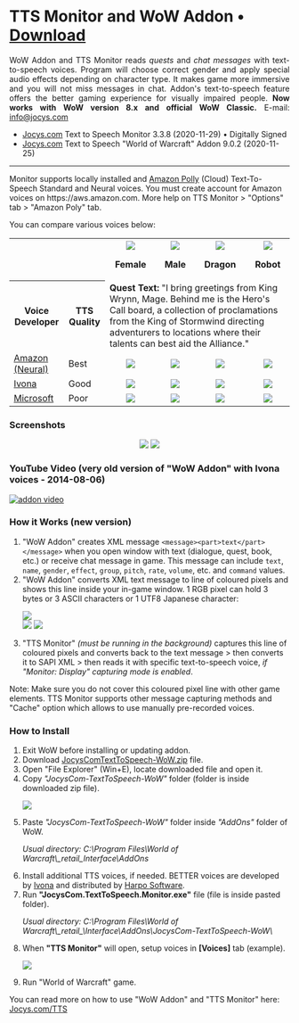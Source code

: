 # TTS Monitor and WoW Addon • [Download](https://www.jocys.com/Files/Software/JocysCom-TextToSpeech-WoW.zip)

<p align="justify">WoW Addon and TTS Monitor reads <i>quests</i> and <i>chat messages</i> with text-to-speech voices. Program will choose correct gender and apply special audio effects depending on character type. It makes game more immersive and you will not miss messages in chat. Addon's text-to-speech feature offers the better gaming experience for visually impaired people. <b>Now works with WoW version 8.x and official WoW Classic.</b> E-mail: <a href="mailto:info@jocys.com?subject=Jocys.com%20Text-to-Speech%20Monitor">info@jocys.com</a></p>

 * <a target="_blank" href="https://www.jocys.com/tts">Jocys.com</a> Text to Speech Monitor 3.3.8 (2020-11-29) • Digitally Signed
 * <a target="_blank" href="https://www.jocys.com/tts">Jocys.com</a> Text to Speech "World of Warcraft" Addon 9.0.2 (2020-11-25)
 
<hr />
Monitor supports locally installed and <a href="https://aws.amazon.com/polly/">Amazon Polly</a> (Cloud) Text-To-Speech Standard and Neural voices. You must create account for Amazon voices on https://aws.amazon.com. More help on TTS Monitor > "Options" tab > "Amazon Poly" tab.

You can compare various voices below:

<table>
<tr>
<th colspan="2"></th>
<th><img src="https://www.jocys.com/Files/TTS/Icon_Achievement_Character_Human_Female.png" />

Female</th>
<th><img src="https://www.jocys.com/Files/TTS/Icon_Achievement_Character_Human_Male.png" />

Male</th>
<th><img src="https://www.jocys.com/Files/TTS/Icon_INV_Misc_Head_Dragon_Nexus.png" />

Dragon</th>
<th><img src="https://www.jocys.com/Files/TTS/Icon_INV_Misc_Head_ClockworkGnome_01.png" />

Robot</th>
</tr><tr>
	<th>Voice Developer</th><th>TTS Quality</th><td colspan="4"><b>Quest Text:</b> "I bring greetings from King Wrynn, Mage. Behind me is the Hero's Call board, a collection of proclamations from the King of Stormwind directing adventurers to locations where their talents can best aid the Alliance."</td>
</tr><tr>
<td><a href="https://aws.amazon.com/polly/">Amazon (Neural)</a></td><td>Best</td>
<td align="center"><a href="https://www.jocys.com/Files/TTS/Audio_Amazon_Female.mp3" target="_blank"><img src="https://www.jocys.com/Files/TTS/Play.png" /></a></a></td>
<td align="center"><a href="https://www.jocys.com/Files/TTS/Audio_Amazon_Male.mp3" target="_blank"><img src="https://www.jocys.com/Files/TTS/Play.png" /></a></a></td>
<td align="center"><a href="https://www.jocys.com/Files/TTS/Audio_Amazon_Male_Dragonkin.mp3" target="_blank"><img src="https://www.jocys.com/Files/TTS/Play.png" /></a></a></td>
<td align="center"><a href="https://www.jocys.com/Files/TTS/Audio_Amazon_Male_Mechanical.mp3" target="_blank"><img src="https://www.jocys.com/Files/TTS/Play.png" /></a></a></td>
</tr><tr>
	<td><a href="https://harposoftware.com/en/2-all-speech-synthesis-products/s-1/brand-ivona">Ivona</a></td><td>Good</td>
<td align="center"><a href="https://www.jocys.com/Files/TTS/Audio_Ivona_Female.mp3" target="_blank"><img src="https://www.jocys.com/Files/TTS/Play.png" /></a></a></td>
<td align="center"><a href="https://www.jocys.com/Files/TTS/Audio_Ivona_Male.mp3" target="_blank"><img src="https://www.jocys.com/Files/TTS/Play.png" /></a></a></td>
<td align="center"><a href="https://www.jocys.com/Files/TTS/Audio_Ivona_Male_Dragonkin.mp3" target="_blank"><img src="https://www.jocys.com/Files/TTS/Play.png" /></a></a></td>
<td align="center"><a href="https://www.jocys.com/Files/TTS/Audio_Ivona_Male_Mechanical.mp3" target="_blank"><img src="https://www.jocys.com/Files/TTS/Play.png" /></a></a></td>
</tr><tr>
<td><a href="https://developer.microsoft.com/en-us/microsoft-edge/testdrive/demos/speechsynthesis/">Microsoft</a></td><td>Poor</td>
<td align="center"><a href="https://www.jocys.com/Files/TTS/Audio_Microsoft_Female.mp3" target="_blank"><img src="https://www.jocys.com/Files/TTS/Play.png" /></a></td>
<td align="center"><a href="https://www.jocys.com/Files/TTS/Audio_Microsoft_Male.mp3" target="_blank"><img src="https://www.jocys.com/Files/TTS/Play.png" /></a></a></td>
<td align="center"><a href="https://www.jocys.com/Files/TTS/Audio_Microsoft_Male_Dragonkin.mp3" target="_blank"><img src="https://www.jocys.com/Files/TTS/Play.png" /></a></a></td>
<td align="center"><a href="https://www.jocys.com/Files/TTS/Audio_Microsoft_Male_Mechanical.mp3" target="_blank"><img src="https://www.jocys.com/Files/TTS/Play.png" /></a></a></td>
</tr>
</table>

### Screenshots

<p style="text-align: center;"><a href="https://www.jocys.com/Files/TTS/JocysCom_TTS_Monitor_Voices.png" target="_blank"><img src="https://www.jocys.com/Files/TTS/JocysCom_TTS_Monitor_Voices_Small_GitHub.png" /></a> <a href="https://www.jocys.com/Files/TTS/JocysCom_TTS_WoW_Addon.png" target="_blank"><img src="https://www.jocys.com/Files/TTS/JocysCom_TTS_WoW_Addon_Small_GitHub.png" /></a></p>

### YouTube Video (very old version of "WoW Addon" with Ivona voices - 2014-08-06)

[![addon video](http://img.youtube.com/vi/lhBGNJQvbUo/0.jpg)](http://www.youtube.com/watch?v=lhBGNJQvbUo)

### How it Works (new version)

<ol>
<li>"WoW Addon" creates XML message <code>&lt;message&gt;&lt;part&gt;text&lt;/part&gt;&lt;/message&gt;</code> when you open window with text (dialogue, quest, book, etc.) or receive chat message in game. This message can include <code>text</code>, <code>name</code>, <code>gender</code>, <code>effect</code>, <code>group</code>, <code>pitch</code>, <code>rate</code>, <code>volume</code>, etc. and <code>command</code> values.</li>
<li>"WoW Addon" converts XML text message to line of coloured pixels and shows this line inside your in-game window. 1 RGB pixel can hold 3 bytes or 3 ASCII characters or 1 UTF8 Japanese character:<br />
<p><img src="https://www.jocys.com/Files/TTS/JocysCom_TTS_WoW_Addon_Pixels_x4.png" /><br />
<img src="https://www.jocys.com/Files/TTS/JocysCom_TTS_WoW_Addon_Pixels.png" /> <img src="https://www.jocys.com/Files/TTS/JocysCom_TTS_Monitor_Display_Small.png" /></p></li>
<li>"TTS Monitor" <i>(must be running in the background)</i> captures this line of coloured pixels and converts back to the text message &gt; then converts it to SAPI XML &gt; then reads it with specific text-to-speech voice, <i>if "Monitor: Display" capturing mode is enabled</i>.</li>
</ol>
<p>Note: Make sure you do not cover this coloured pixel line with other game elements. TTS Monitor supports other message capturing methods and "Cache" option which allows to use manually pre-recorded voices.</p>

### How to Install

<ol>
<li>Exit WoW before installing or updating addon.</li>
<li>Download <a href="https://www.jocys.com/Files/Software/JocysCom-TextToSpeech-WoW.zip">JocysComTextToSpeech-WoW.zip</a> file.</li>
<li>Open "File Explorer" (Win+E), locate downloaded file and open it.</li>
<li>Copy <i>"JocysCom-TextToSpeech-WoW"</i> folder (folder is inside downloaded zip file).
	<p><img src="https://www.jocys.com/Files/TTS/JocysCom_TextToSpeech_WoW_Folder_Copy.png" /></p></li>
<li>Paste <i>"JocysCom-TextToSpeech-WoW"</i> folder inside <i>"AddOns"</i> folder of WoW.
	<p><i>Usual directory: C:\Program Files\World of Warcraft\_retail_Interface\AddOns</i></p></li>
<li>Install additional TTS voices, if needed. BETTER voices are developed by <a href="http://www.ivona.com" target="_blank">Ivona</a> and distributed by <a href="http://harposoftware.com/en/content/10-trial" target="_blank">Harpo Software</a>.</li>
<li>Run <b>"JocysCom.TextToSpeech.Monitor.exe"</b> file (file is inside pasted folder).
	<p><i>Usual directory: C:\Program Files\World of Warcraft\_retail_\Interface\AddOns\JocysCom-TextToSpeech-WoW\</i></p></li>
<li>When <b>"TTS Monitor"</b> will open, setup voices in <b>[Voices]</b> tab (example).
<p><a href="https://www.jocys.com/Files/TTS/JocysCom_TTS_Monitor_Voices_Tab.png" target="_blank"><img src="https://www.jocys.com/Files/TTS/JocysCom_TTS_Monitor_Voices_Tab.png" /></a></p></li>
<li>Run "World of Warcraft" game.</li>
</ol>

You can read more on how to use "WoW Addon" and "TTS Monitor" here: <a href="https://www.jocys.com/TTS" target="_blank">Jocys.com/TTS</a>
